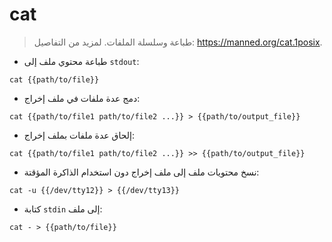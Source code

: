 # cat

> طباعة وسلسلة الملفات.
> لمزيد من التفاصيل: <https://manned.org/cat.1posix>.

- طباعة محتوي ملف إلى `stdout`:

`cat {{path/to/file}}`
- دمج عدة ملفات في ملف إخراج:

`cat {{path/to/file1 path/to/file2 ...}} > {{path/to/output_file}}`
- إلحاق عدة ملفات بملف إخراج:

`cat {{path/to/file1 path/to/file2 ...}} >> {{path/to/output_file}}`
- نسخ محتويات ملف إلى ملف إخراج دون استخدام الذاكرة المؤقتة:

`cat -u {{/dev/tty12}} > {{/dev/tty13}}`
- كتابة `stdin` إلى ملف:

`cat - > {{path/to/file}}`
